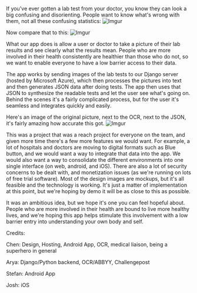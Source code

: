 If you've ever gotten a lab test from your doctor, you know they can look a big confusing and disorienting. People want to know what's wrong with them, not all these confusing statistics: ![Imgur](http://i.imgur.com/m9Kfe87.jpg)

Now compare that to this:
![Imgur](http://i.imgur.com/aeqBoyM.jpg)

What our app does is allow a user or doctor to take a picture of their lab results and see clearly what the results mean. People who are more involved in their health consistently are healthier than those who do not, so we want to enable everyone to have a low barrier access to their data. 

The app works by sending images of the lab tests to our Django server (hosted by Microsoft Azure), which then processes the pictures into text and then generates JSON data after doing tests. The app then uses that JSON to synthesize the readable tests and let the user see what's going on. Behind the scenes it's a fairly complicated process, but for the user it's seamless and integrates quickly and easily.

Here's an image of the original picture, next to the OCR, next to the JSON, it's fairly amazing how accurate this got.
![Imgur](http://i.imgur.com/MKZipj8.png) 

This was a project that was a reach project for everyone on the team, and given more time there's a few more features we would want. For example, a lot of hospitals and doctors are moving to digital formats such as Blue button, and we would want a way to integrate that data into the app. We would also want a way to consolidate the different environments into one single interface (on web, android, and iOS). There are also a lot of security concerns to be dealt with, and monetization issues (as we're running on lots of free trial software). Most of the design images are mockups, but it's all feasible and the technology is working. It's just a matter of implementation at this point, but we're hoping by demo it will be as close to this as possible.

It was an ambitious idea, but we hope it's one you can feel hopeful about. People who are more involved in their health are bound to live more healthy lives, and we're hoping this app helps stimulate this involvement with a low barrier entry into understanding your own body and self.

Credits: 

Chen: Design, Hosting, Android App, OCR, medical liaison, being a superhero in general 

Arya: Django/Python backend, OCR/ABBYY, Challengepost

Stefan: Android App

Josh: iOS